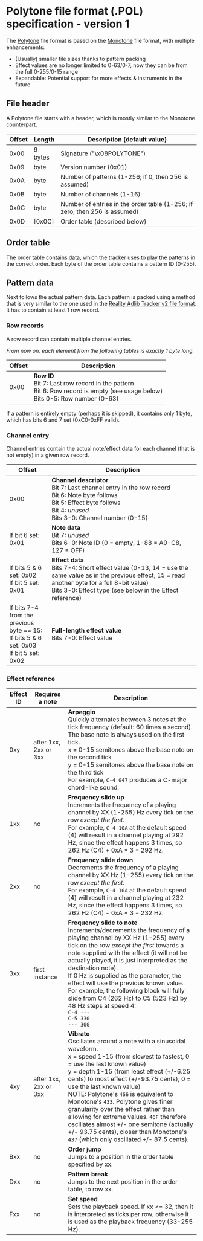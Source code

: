 # Polytone file format (.POL) specification - version 1

The [Polytone](https://github.com/prochazkaml/Polytone) file format is based on the [Monotone](https://github.com/MobyGamer/MONOTONE) file format, with multiple enhancements:

- (Usually) smaller file sizes thanks to pattern packing
- Effect values are no longer limited to 0-63/0-7, now they can be from the full 0-255/0-15 range
- Expandable: Potential support for more effects & instruments in the future

## File header

A Polytone file starts with a header, which is mostly similar to the Monotone counterpart.

Offset|Length|Description (default value)
-|-|-
0x00|9 bytes|Signature ("\x08POLYTONE")
0x09|byte|Version number (0x01)
0x0A|byte|Number of patterns (1-256; if 0, then 256 is assumed)
0x0B|byte|Number of channels (1-16)
0x0C|byte|Number of entries in the order table (1-256; if zero, then 256 is assumed)
0x0D|[0x0C]|Order table (described below)

## Order table

The order table contains data, which the tracker uses to play the patterns in the correct order. Each byte of the order table contains a pattern ID (0-255).

## Pattern data

Next follows the actual pattern data. Each pattern is packed using a method that is very similar to the one used in the [Reality Adlib Tracker v2 file format](https://www.3eality.com/productions/reality-adlib-tracker/docs). It has to contain at least 1 row record.

### Row records

A row record can contain multiple channel entries.

*From now on, each element from the following tables is exactly 1 byte long.*

Offset|Description
-|-
0x00|**Row ID**<br>Bit 7: Last row record in the pattern<br>Bit 6: Row record is empty (see usage below)<br>Bits 0-5: Row number (0-63)

If a pattern is entirely empty (perhaps it is skipped), it contains only 1 byte, which has bits 6 and 7 set (0xC0-0xFF valid).

### Channel entry

Channel entries contain the actual note/effect data for each channel (that is not empty) in a given row record.

Offset|Description
-|-
0x00|**Channel descriptor**<br>Bit 7: Last channel entry in the row record<br>Bit 6: Note byte follows<br>Bit 5: Effect byte follows<br>Bit 4: *unused*<br>Bits 3-0: Channel number (0-15)
If bit 6 set: 0x01|**Note data**<br>Bit 7: *unused*<br>Bits 6-0: Note ID (0 = empty, 1-88 = A0-C8, 127 = OFF)
If bits 5 & 6 set: 0x02<br>If bit 5 set: 0x01|**Effect data**<br>Bits 7-4: Short effect value (0-13, 14 = use the same value as in the previous effect, 15 = read another byte for a full 8-bit value)<br>Bits 3-0: Effect type (see below in the Effect reference)
If bits 7-4 from the<br>previous byte == 15:<br>If bits 5 & 6 set: 0x03<br>If bit 5 set: 0x02|**Full-length effect value**<br>Bits 7-0: Effect value

### Effect reference

Effect ID|Requires a note|Description
-|-|-
0xy|after 1xx, 2xx or 3xx|**Arpeggio**<br>Quickly alternates between 3 notes at the tick frequency (default: 60 times a second).<br>The base note is always used on the first tick.<br>x = 0-15 semitones above the base note on the second tick<br>y = 0-15 semitones above the base note on the third tick<br>For example, `C-4 047` produces a C-major chord-like sound.
1xx|no|**Frequency slide up**<br>Increments the frequency of a playing channel by XX (1-255) Hz every tick on the row *except the first*.<br>For example, `C-4 10A` at the default speed (4) will result in a channel playing at 292 Hz, since the effect happens 3 times, so 262 Hz (C4) + 0xA * 3 = 292 Hz.
2xx|no|**Frequency slide down**<br>Decrements the frequency of a playing channel by XX Hz (1-255) every tick on the row *except the first*.<br>For example, `C-4 10A` at the default speed (4) will result in a channel playing at 232 Hz, since the effect happens 3 times, so 262 Hz (C4) - 0xA * 3 = 232 Hz.
3xx|first instance|**Frequency slide to note**<br>Increments/decrements the frequency of a playing channel by XX Hz (1-255) every tick on the row *except the first* towards a note supplied with the effect (it will not be actually played, it is just interpreted as the destination note).<br>If 0 Hz is supplied as the parameter, the effect will use the previous known value.<br>For example, the following block will fully slide from C4 (262 Hz) to C5 (523 Hz) by 48 Hz steps at speed 4:<br>`C-4 ---`<br>`C-5 330`<br>`--- 300`<br>
4xy|after 1xx, 2xx or 3xx|**Vibrato**<br>Oscillates around a note with a sinusoidal waveform.<br>x = speed 1-15 (from slowest to fastest, 0 = use the last known value)<br>y = depth 1-15 (from least effect (+/-6.25 cents) to most effect (+/-93.75 cents), 0 = use the last known value)<br>NOTE: Polytone's `466` is equivalent to Monotone's `433`. Polytone gives finer granularity over the effect rather than allowing for extreme values. `46F` therefore oscillates almost +/- one semitone (actually +/- 93.75 cents), closer than Monotone's `437` (which only oscillated +/- 87.5 cents).
Bxx|no|**Order jump**<br>Jumps to a position in the order table specified by xx.
Dxx|no|**Pattern break**<br>Jumps to the next position in the order table, to row xx.
Fxx|no|**Set speed**<br>Sets the playback speed. If xx <= 32, then it is interpreted as ticks per row, otherwise it is used as the playback frequency (33-255 Hz).
